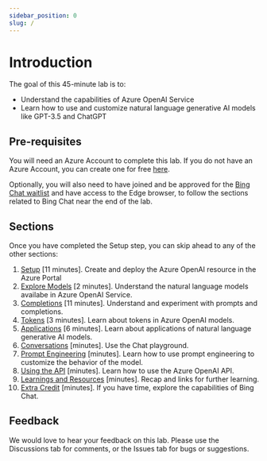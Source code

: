 ```yaml
---
sidebar_position: 0
slug: /
---
```


# Introduction

The goal of this 45-minute lab is to:
  * Understand the capabilities of Azure OpenAI Service
  * Learn how to use and customize natural language generative AI models like GPT-3.5 and ChatGPT

## Pre-requisites

You will need an Azure Account to complete this lab. If you do not have an Azure Account, you can create one for free [here](https://azure.microsoft.com/free/).

Optionally, you will also need to have joined and be approved for the [Bing Chat waitlist](https://bing.com/new) and have access to the Edge browser, to follow the sections related to Bing Chat near the end of the lab.

## Sections

Once you have completed the Setup step, you can skip ahead to any of the other sections:

1. [Setup](0c-Setup) [11 minutes]. Create and deploy the Azure OpenAI resource in the Azure Portal
2. [Explore Models](Explore-Models) [2 minutes]. Understand the natural language models availabe in Azure OpenAI Service.
3. [Completions](Completions) [11 minutes]. Understand and experiment with prompts and completions.
4. [Tokens](Tokens) [3 minutes]. Learn about tokens in Azure OpenAI models.
5. [Applications](Applications) [6 minutes]. Learn about applications of natural language generative AI models.
6. [Conversations](Conversations) [minutes]. Use the Chat playground.
7. [Prompt Engineering](Prompt-Engineering) [minutes]. Learn how to use prompt engineering to customize the behavior of the model.
8. [Using the API](Using-the-API) [minutes]. Learn how to use the Azure OpenAI API.
9. [Learnings and Resources](Learnings-and-Resources) [minutes]. Recap and links for further learning.
10. [Extra Credit](Extra-Credit) [minutes]. If you have time, explore the capabilities of Bing Chat.

## Feedback

We would love to hear your feedback on this lab. Please use the Discussions tab for comments, or the Issues tab for bugs or suggestions.



  




  
